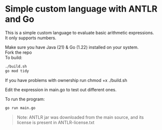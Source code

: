 # Simple custom language with ANTLR and Go

This is a simple custom language to evaluate basic arithmetic expressions.
It only supports numbers.

Make sure you have Java (21) & Go (1.22) installed on your system.<br/>
Fork the repo <br/>
To build:

```bash
./build.sh
go mod tidy
```

If you have problems with ownership run chmod +x ./build.sh

Edit the expression in main.go to test out different ones.

To run the program:

```bash
go run main.go
```

> Note: ANTLR jar was downloaded from the main source, and its license is present in ANTLR-license.txt
